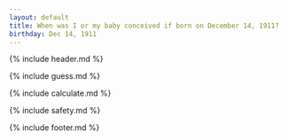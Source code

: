 ```yaml
---
layout: default
title: When was I or my baby conceived if born on December 14, 1911?
birthday: Dec 14, 1911
---
```


{% include header.md %}

{% include guess.md %}

{% include calculate.md %}

{% include safety.md %}

{% include footer.md %}



